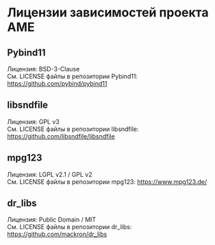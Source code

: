 # Лицензии зависимостей проекта AME

## Pybind11
Лицензия: BSD-3-Clause  
См. LICENSE файлы в репозитории Pybind11: https://github.com/pybind/pybind11  

## libsndfile
Лицензия: GPL v3  
См. LICENSE файлы в репозитории libsndfile: https://github.com/libsndfile/libsndfile  

## mpg123
Лицензия: LGPL v2.1 / GPL v2  
См. LICENSE файлы в репозитории mpg123: https://www.mpg123.de/  

## dr_libs
Лицензия: Public Domain / MIT  
См. LICENSE файлы в репозитории dr_libs: https://github.com/mackron/dr_libs  
